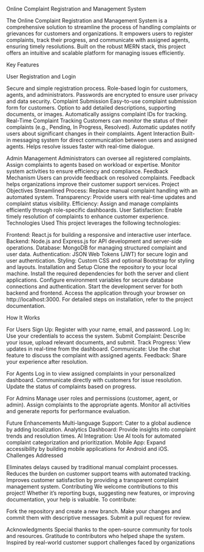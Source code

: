Online Complaint Registration and Management System

The Online Complaint Registration and Management System is a comprehensive solution to streamline the process of handling complaints or grievances for customers and organizations. It empowers users to register complaints, track their progress, and communicate with assigned agents, ensuring timely resolutions. Built on the robust MERN stack, this project offers an intuitive and scalable platform for managing issues efficiently.

Key Features

User Registration and Login

Secure and simple registration process. Role-based login for customers, agents, and administrators. Passwords are encrypted to ensure user privacy and data security. Complaint Submission Easy-to-use complaint submission form for customers. Option to add detailed descriptions, supporting documents, or images. Automatically assigns complaint IDs for tracking. Real-Time Complaint Tracking Customers can monitor the status of their complaints (e.g., Pending, In Progress, Resolved). Automatic updates notify users about significant changes in their complaints. Agent Interaction Built-in messaging system for direct communication between users and assigned agents. Helps resolve issues faster with real-time dialogue.

Admin Management Administrators can oversee all registered complaints. Assign complaints to agents based on workload or expertise. Monitor system activities to ensure efficiency and compliance. Feedback Mechanism Users can provide feedback on resolved complaints. Feedback helps organizations improve their customer support services. Project Objectives Streamlined Process: Replace manual complaint handling with an automated system. Transparency: Provide users with real-time updates and complaint status visibility. Efficiency: Assign and manage complaints efficiently through role-specific dashboards. User Satisfaction: Enable timely resolution of complaints to enhance customer experience. Technologies Used This project leverages the following technologies:

Frontend: React.js for building a responsive and interactive user interface. Backend: Node.js and Express.js for API development and server-side operations. Database: MongoDB for managing structured complaint and user data. Authentication: JSON Web Tokens (JWT) for secure login and user authentication. Styling: Custom CSS and optional Bootstrap for styling and layouts. Installation and Setup Clone the repository to your local machine. Install the required dependencies for both the server and client applications. Configure environment variables for secure database connections and authentication. Start the development server for both backend and frontend. Access the application through your browser on http://localhost:3000. For detailed steps on installation, refer to the project documentation.

How It Works

For Users Sign Up: Register with your name, email, and password. Log In: Use your credentials to access the system. Submit Complaint: Describe your issue, upload relevant documents, and submit. Track Progress: View updates in real-time from the dashboard. Communicate: Use the chat feature to discuss the complaint with assigned agents. Feedback: Share your experience after resolution.

For Agents Log in to view assigned complaints in your personalized dashboard. Communicate directly with customers for issue resolution. Update the status of complaints based on progress.

For Admins Manage user roles and permissions (customer, agent, or admin). Assign complaints to the appropriate agents. Monitor all activities and generate reports for performance evaluation.

Future Enhancements Multi-language Support: Cater to a global audience by adding localization. Analytics Dashboard: Provide insights into complaint trends and resolution times. AI Integration: Use AI tools for automated complaint categorization and prioritization. Mobile App: Expand accessibility by building mobile applications for Android and iOS. Challenges Addressed

Eliminates delays caused by traditional manual complaint processes. Reduces the burden on customer support teams with automated tracking. Improves customer satisfaction by providing a transparent complaint management system. Contributing We welcome contributions to this project! Whether it’s reporting bugs, suggesting new features, or improving documentation, your help is valuable. To contribute:

Fork the repository and create a new branch. Make your changes and commit them with descriptive messages. Submit a pull request for review.

Acknowledgments Special thanks to the open-source community for tools and resources. Gratitude to contributors who helped shape the system. Inspired by real-world customer support challenges faced by organizations
